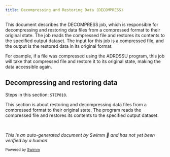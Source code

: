 ```yaml
---
title: Decompressing and Restoring Data (DECOMPRESS)
---
```

This document describes the DECOMPRESS job, which is responsible for decompressing and restoring data files from a compressed format to their original state. The job reads the compressed file and restores its contents to the specified output dataset. The input for this job is a compressed file, and the output is the restored data in its original format.

For example, if a file was compressed using the ADRDSSU program, this job will take that compressed file and restore it to its original state, making the data accessible again.

## Decompressing and restoring data

Steps in this section: `STEP010`.

This section is about restoring and decompressing data files from a compressed format to their original state. The program reads the compressed file and restores its contents to the specified output dataset.

&nbsp;

*This is an auto-generated document by Swimm 🌊 and has not yet been verified by a human*

<SwmMeta version="3.0.0" repo-id="Z2l0aHViJTNBJTNBbXlNYWluZnJhbWUlM0ElM0FTd2ltbS1EZW1v" repo-name="myMainframe"><sup>Powered by [Swimm](/)</sup></SwmMeta>
